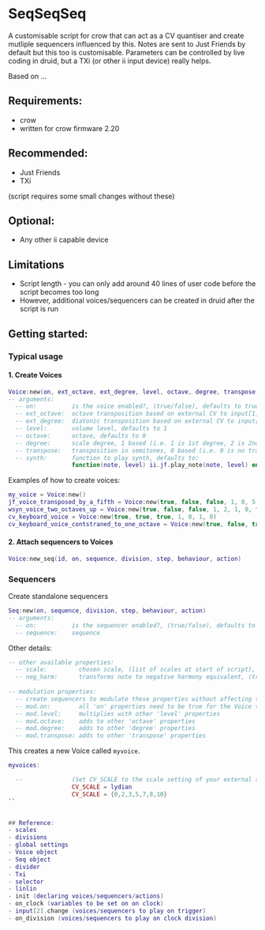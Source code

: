 # SeqSeqSeq
A customisable script for crow that can act as a CV quantiser and create mutliple sequencers influenced by this. Notes are sent to Just Friends by default but this too is customisable. Parameters can be controlled by live coding in druid, but a TXi (or other ii input device) really helps.

Based on ...

## Requirements:
- crow
- written for crow firmware 2.20

## Recommended:
- Just Friends
- TXi

(script requires some small changes without these)

## Optional:
- Any other ii capable device

## Limitations
- Script length - you can only add around 40 lines of user code before the script becomes too long
- However, additional voices/sequencers can be created in druid after the script is run

## Getting started:
### Typical usage
#### 1. Create Voices
```lua
Voice:new(on, ext_octave, ext_degree, level, octave, degree, transpose, synth)
-- arguments:
  -- on:          is the voice enabled?, (true/false), defaults to true
  -- ext_octave:  octave transposition based on external CV to input[1], (true/false), defaults to false
  -- ext_degree:  diatonic transposition based on external CV to input[1], (true/false), defaults to false
  -- level:       volume level, defaults to 1
  -- octave:      octave, defaults to 0
  -- degree:      scale degree, 1 based (i.e. 1 is 1st degree, 2 is 2nd etc.), defaults to 1
  -- transpose:   transposition in semitones, 0 based (i.e. 0 is no transposition, 7 is transposition by 7 semitones etc.), defaults 0
  -- synth:       function to play synth, defaults to:
                  function(note, level) ii.jf.play_note(note, level) end  
```
Examples of how to create voices:
```lua
my_voice = Voice:new()
jf_voice_transposed_by_a_fifth = Voice:new(true, false, false, 1, 0, 5, 0)
wsyn_voice_two_octaves_up = Voice:new(true, false, false, 1, 2, 1, 0, function(note, level) ii.wsyn.play_note(note, level) end)
cv_keyboard_voice = Voice:new(true, true, true, 1, 0, 1, 0)
cv_keyboard_voice_contstraned_to_one_octave = Voice:new(true, false, true, 1, 0, 1, 0)
```
#### 2. Attach sequencers to Voices
```lua
Voice:new_seq(id, on, sequence, division, step, behaviour, action)
```



### Sequencers
Create standalone sequencers 
```lua
Seq:new(on, sequence, division, step, behaviour, action)
-- arguments:
  -- on:          is the sequencer enabled?, (true/false), defaults to true
  -- sequence:    sequence
```
Other details:
```lua
-- other available properties:
  -- scale:         chosen scale, (list of scales at start of script), defaults to the scale set by CV_SCALE at top of script                  
  -- neg_harm:      transforms note to negative harmony equivalent, (true/false), defaults to false
  
-- modulation properties:
  -- create sequencers to modulate these properties without affecting the main properties above
  -- mod.on:        all 'on' properties need to be true for the Voice to play
  -- mod.level:     multiplies with other 'level' properties
  -- mod.octave:    adds to other 'octave' properties
  -- mod.degree:    adds to other 'degree' properties
  -- mod.transpose: adds to other 'transpose' properties
```

This creates a new Voice called `myvoice`. 

```lua
myvoices:

  --              (Set CV_SCALE to the scale setting of your external sequencer)
                  CV_SCALE = lydian
                  CV_SCALE = {0,2,3,5,7,8,10}
``


## Reference:
- scales
- divisions
- global settings
- Voice object
- Seq object
- divider
- Txi
- selector
- linlin
- init (declaring voices/sequencers/actions)
- on_clock (variables to be set on on clock)
- input[2].change (voices/sequencers to play on trigger)
- on_division (voices/sequencers to play on clock division)


